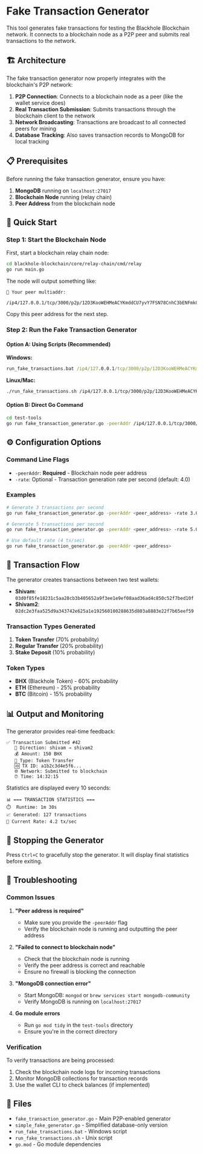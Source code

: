 # Fake Transaction Generator

This tool generates fake transactions for testing the Blackhole Blockchain network. It connects to a blockchain node as a P2P peer and submits real transactions to the network.

## 🏗️ Architecture

The fake transaction generator now properly integrates with the blockchain's P2P network:

1. **P2P Connection**: Connects to a blockchain node as a peer (like the wallet service does)
2. **Real Transaction Submission**: Submits transactions through the blockchain client to the network
3. **Network Broadcasting**: Transactions are broadcast to all connected peers for mining
4. **Database Tracking**: Also saves transaction records to MongoDB for local tracking

## 📋 Prerequisites

Before running the fake transaction generator, ensure you have:

1. **MongoDB** running on `localhost:27017`
2. **Blockchain Node** running (relay chain)
3. **Peer Address** from the blockchain node

## 🚀 Quick Start

### Step 1: Start the Blockchain Node

First, start a blockchain relay chain node:

```bash
cd blackhole-blockchain/core/relay-chain/cmd/relay
go run main.go
```

The node will output something like:
```
🚀 Your peer multiaddr:
   /ip4/127.0.0.1/tcp/3000/p2p/12D3KooWEHMeACYKmddCU7yvY7FSN78CnhC3bENFmkCcouwu1z8R
```

Copy this peer address for the next step.

### Step 2: Run the Fake Transaction Generator

#### Option A: Using Scripts (Recommended)

**Windows:**
```cmd
run_fake_transactions.bat /ip4/127.0.0.1/tcp/3000/p2p/12D3KooWEHMeACYKmddCU7yvY7FSN78CnhC3bENFmkCcouwu1z8R 4.0
```

**Linux/Mac:**
```bash
./run_fake_transactions.sh /ip4/127.0.0.1/tcp/3000/p2p/12D3KooWEHMeACYKmddCU7yvY7FSN78CnhC3bENFmkCcouwu1z8R 4.0
```

#### Option B: Direct Go Command

```bash
cd test-tools
go run fake_transaction_generator.go -peerAddr /ip4/127.0.0.1/tcp/3000/p2p/12D3KooWEHMeACYKmddCU7yvY7FSN78CnhC3bENFmkCcouwu1z8R -rate 4.0
```

## ⚙️ Configuration Options

### Command Line Flags

- `-peerAddr`: **Required** - Blockchain node peer address
- `-rate`: Optional - Transaction generation rate per second (default: 4.0)

### Examples

```bash
# Generate 3 transactions per second
go run fake_transaction_generator.go -peerAddr <peer_address> -rate 3.0

# Generate 5 transactions per second
go run fake_transaction_generator.go -peerAddr <peer_address> -rate 5.0

# Use default rate (4 tx/sec)
go run fake_transaction_generator.go -peerAddr <peer_address>
```

## 🔄 Transaction Flow

The generator creates transactions between two test wallets:

- **Shivam**: `03d0f85fe18231c5aa28cb3b405652a9f3ee1e9ef08aad36ad4c850c52f7bed10f`
- **Shivam2**: `02dc2e3faa525d9a343742e625a1e192560100288635d803a8883e22f7b65eef59`

### Transaction Types Generated

1. **Token Transfer** (70% probability)
2. **Regular Transfer** (20% probability)  
3. **Stake Deposit** (10% probability)

### Token Types

- **BHX** (Blackhole Token) - 60% probability
- **ETH** (Ethereum) - 25% probability
- **BTC** (Bitcoin) - 15% probability

## 📊 Output and Monitoring

The generator provides real-time feedback:

```
✅ Transaction Submitted #42
   🔄 Direction: shivam → shivam2
   💰 Amount: 150 BHX
   📝 Type: Token Transfer
   🆔 TX ID: a1b2c3d4e5f6...
   🌐 Network: Submitted to blockchain
   ⏰ Time: 14:32:15
```

Statistics are displayed every 10 seconds:
```
📊 === TRANSACTION STATISTICS ===
⏱️  Runtime: 1m 30s
📈 Generated: 127 transactions
🚀 Current Rate: 4.2 tx/sec
```

## 🛑 Stopping the Generator

Press `Ctrl+C` to gracefully stop the generator. It will display final statistics before exiting.

## 🔧 Troubleshooting

### Common Issues

1. **"Peer address is required"**
   - Make sure you provide the `-peerAddr` flag
   - Verify the blockchain node is running and outputting the peer address

2. **"Failed to connect to blockchain node"**
   - Check that the blockchain node is running
   - Verify the peer address is correct and reachable
   - Ensure no firewall is blocking the connection

3. **"MongoDB connection error"**
   - Start MongoDB: `mongod` or `brew services start mongodb-community`
   - Verify MongoDB is running on `localhost:27017`

4. **Go module errors**
   - Run `go mod tidy` in the `test-tools` directory
   - Ensure you're in the correct directory

### Verification

To verify transactions are being processed:

1. Check the blockchain node logs for incoming transactions
2. Monitor MongoDB collections for transaction records
3. Use the wallet CLI to check balances (if implemented)

## 📁 Files

- `fake_transaction_generator.go` - Main P2P-enabled generator
- `simple_fake_generator.go` - Simplified database-only version
- `run_fake_transactions.bat` - Windows script
- `run_fake_transactions.sh` - Unix script
- `go.mod` - Go module dependencies
